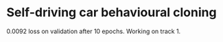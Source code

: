 # Self-driving car behavioural cloning

0.0092 loss on validation after 10 epochs.  Working on track 1.